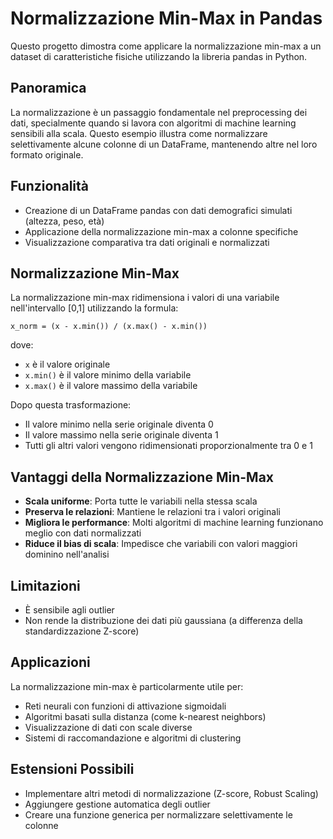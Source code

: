 # Normalizzazione Min-Max in Pandas

Questo progetto dimostra come applicare la normalizzazione min-max a un dataset di caratteristiche fisiche utilizzando la libreria pandas in Python.

## Panoramica

La normalizzazione è un passaggio fondamentale nel preprocessing dei dati, specialmente quando si lavora con algoritmi di machine learning sensibili alla scala. Questo esempio illustra come normalizzare selettivamente alcune colonne di un DataFrame, mantenendo altre nel loro formato originale.

## Funzionalità

- Creazione di un DataFrame pandas con dati demografici simulati (altezza, peso, età)
- Applicazione della normalizzazione min-max a colonne specifiche
- Visualizzazione comparativa tra dati originali e normalizzati

## Normalizzazione Min-Max

La normalizzazione min-max ridimensiona i valori di una variabile nell'intervallo [0,1] utilizzando la formula:

```
x_norm = (x - x.min()) / (x.max() - x.min())
```

dove:
- `x` è il valore originale
- `x.min()` è il valore minimo della variabile
- `x.max()` è il valore massimo della variabile

Dopo questa trasformazione:
- Il valore minimo nella serie originale diventa 0
- Il valore massimo nella serie originale diventa 1
- Tutti gli altri valori vengono ridimensionati proporzionalmente tra 0 e 1

## Vantaggi della Normalizzazione Min-Max

- **Scala uniforme**: Porta tutte le variabili nella stessa scala
- **Preserva le relazioni**: Mantiene le relazioni tra i valori originali
- **Migliora le performance**: Molti algoritmi di machine learning funzionano meglio con dati normalizzati
- **Riduce il bias di scala**: Impedisce che variabili con valori maggiori dominino nell'analisi

## Limitazioni

- È sensibile agli outlier
- Non rende la distribuzione dei dati più gaussiana (a differenza della standardizzazione Z-score)

## Applicazioni

La normalizzazione min-max è particolarmente utile per:

- Reti neurali con funzioni di attivazione sigmoidali
- Algoritmi basati sulla distanza (come k-nearest neighbors)
- Visualizzazione di dati con scale diverse
- Sistemi di raccomandazione e algoritmi di clustering

## Estensioni Possibili

- Implementare altri metodi di normalizzazione (Z-score, Robust Scaling)
- Aggiungere gestione automatica degli outlier
- Creare una funzione generica per normalizzare selettivamente le colonne
